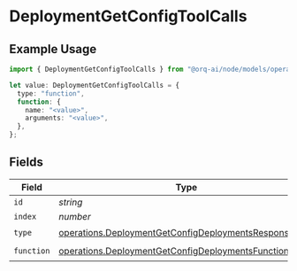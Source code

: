 # DeploymentGetConfigToolCalls

## Example Usage

```typescript
import { DeploymentGetConfigToolCalls } from "@orq-ai/node/models/operations";

let value: DeploymentGetConfigToolCalls = {
  type: "function",
  function: {
    name: "<value>",
    arguments: "<value>",
  },
};
```

## Fields

| Field                                                                                                                          | Type                                                                                                                           | Required                                                                                                                       | Description                                                                                                                    |
| ------------------------------------------------------------------------------------------------------------------------------ | ------------------------------------------------------------------------------------------------------------------------------ | ------------------------------------------------------------------------------------------------------------------------------ | ------------------------------------------------------------------------------------------------------------------------------ |
| `id`                                                                                                                           | *string*                                                                                                                       | :heavy_minus_sign:                                                                                                             | N/A                                                                                                                            |
| `index`                                                                                                                        | *number*                                                                                                                       | :heavy_minus_sign:                                                                                                             | N/A                                                                                                                            |
| `type`                                                                                                                         | [operations.DeploymentGetConfigDeploymentsResponseType](../../models/operations/deploymentgetconfigdeploymentsresponsetype.md) | :heavy_check_mark:                                                                                                             | N/A                                                                                                                            |
| `function`                                                                                                                     | [operations.DeploymentGetConfigDeploymentsFunction](../../models/operations/deploymentgetconfigdeploymentsfunction.md)         | :heavy_check_mark:                                                                                                             | N/A                                                                                                                            |